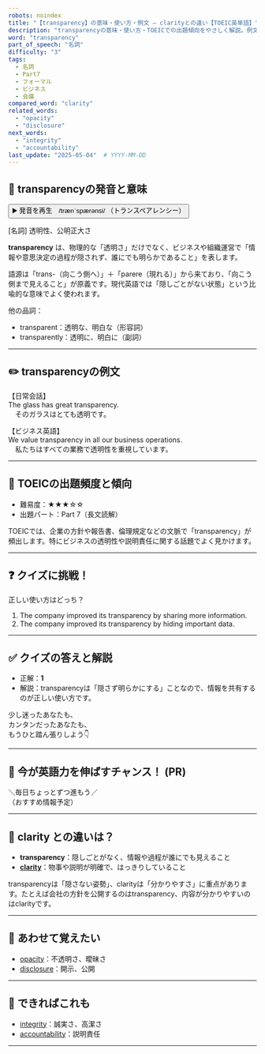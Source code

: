 ```yaml
---
robots: noindex
title: "【transparency】の意味・使い方・例文 ― clarityとの違い【TOEIC英単語】"
description: "transparencyの意味・使い方・TOEICでの出題傾向をやさしく解説。例文・クイズ付きでclarityとの違いもわかりやすく学べます。"
word: "transparency"
part_of_speech: "名詞"
difficulty: "3"
tags:
  - 名詞
  - Part7
  - フォーマル
  - ビジネス
  - 会議
compared_word: "clarity"
related_words:
  - "opacity"
  - "disclosure"
next_words:
  - "integrity"
  - "accountability"
last_update: "2025-05-04"  # YYYY-MM-DD
---
```


## 🔰 transparencyの発音と意味

<button class="play-audio" onclick="playTTS('transparency')">
  <span class="play-audio-main">
    ▶️ 発音を再生　/trænˈspærənsi/
  </span>
  <span class="play-audio-sub">
    （トランスペアレンシー）
  </span>
</button>

[名詞] 透明性、公明正大さ

**transparency** は、物理的な「透明さ」だけでなく、ビジネスや組織運営で「情報や意思決定の過程が隠されず、誰にでも明らかであること」を表します。

語源は「trans-（向こう側へ）」＋「parere（現れる）」から来ており、「向こう側まで見えること」が原義です。現代英語では「隠しごとがない状態」という比喩的な意味でよく使われます。

他の品詞：  
- transparent：透明な、明白な（形容詞）
- transparently：透明に、明白に（副詞）

---

## ✏️ transparencyの例文

【日常会話】  
The glass has great transparency.  
　そのガラスはとても透明です。

【ビジネス英語】  
We value transparency in all our business operations.  
　私たちはすべての業務で透明性を重視しています。

---

## 🎯 TOEICの出題頻度と傾向

- 難易度：★★★☆☆
- 出題パート：Part 7（長文読解）

TOEICでは、企業の方針や報告書、倫理規定などの文脈で「transparency」が頻出します。特にビジネスの透明性や説明責任に関する話題でよく見かけます。

---

## ❓ クイズに挑戦！

正しい使い方はどっち？

1. The company improved its transparency by sharing more information.  
2. The company improved its transparency by hiding important data.

---

## ✅ クイズの答えと解説

- 正解：**1**
- 解説：transparencyは「隠さず明らかにする」ことなので、情報を共有するのが正しい使い方です。

少し迷ったあなたも、  
カンタンだったあなたも、  
もうひと踏ん張りしよう👇️

---

## 🚀 今が英語力を伸ばすチャンス！ (PR)

<div class="info-center">
＼毎日ちょっとずつ進もう／<br>  
（おすすめ情報予定）
</div>

---

## 🤔  clarity との違いは？

- **transparency**：隠しごとがなく、情報や過程が誰にでも見えること
- **[clarity](/word/clarity/)**：物事や説明が明確で、はっきりしていること

transparencyは「隠さない姿勢」、clarityは「分かりやすさ」に重点があります。たとえば会社の方針を公開するのはtransparency、内容が分かりやすいのはclarityです。

---

## 🧩 あわせて覚えたい

- [opacity](/word/opacity/)：不透明さ、曖昧さ
- [disclosure](/word/disclosure/)：開示、公開

---

## 📖 できればこれも

- [integrity](/word/integrity/)：誠実さ、高潔さ
- [accountability](/word/accountability/)：説明責任

---
<!-- cvid: aid04_bid11 -->
